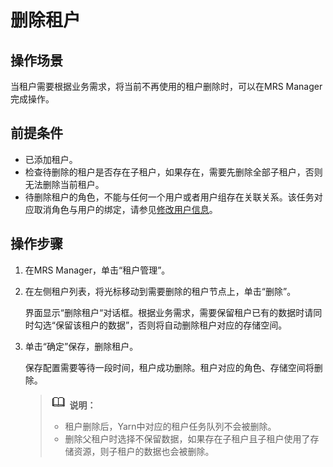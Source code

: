 # 删除租户<a name="ZH-CN_TOPIC_0174499469"></a>

## 操作场景<a name="zh-cn_topic_0035271543_section12862319193852"></a>

当租户需要根据业务需求，将当前不再使用的租户删除时，可以在MRS Manager完成操作。

## 前提条件<a name="zh-cn_topic_0035271543_section52490834193910"></a>

-   已添加租户。
-   检查待删除的租户是否存在子租户，如果存在，需要先删除全部子租户，否则无法删除当前租户。
-   待删除租户的角色，不能与任何一个用户或者用户组存在关联关系。该任务对应取消角色与用户的绑定，请参见[修改用户信息](修改用户信息-180.md#ZH-CN_TOPIC_0174499506)。

## 操作步骤<a name="zh-cn_topic_0035271543_section65778356193917"></a>

1.  在MRS Manager，单击“租户管理”。
2.  在左侧租户列表，将光标移动到需要删除的租户节点上，单击“删除”。

    界面显示“删除租户“对话框。根据业务需求，需要保留租户已有的数据时请同时勾选“保留该租户的数据”，否则将自动删除租户对应的存储空间。

3.  单击“确定”保存，删除租户。

    保存配置需要等待一段时间，租户成功删除。租户对应的角色、存储空间将删除。

    >![](public_sys-resources/icon-note.gif) **说明：**   
    >-   租户删除后，Yarn中对应的租户任务队列不会被删除。  
    >-   删除父租户时选择不保留数据，如果存在子租户且子租户使用了存储资源，则子租户的数据也会被删除。  


